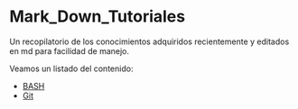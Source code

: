 # Mark_Down_Tutoriales
Un recopilatorio de los conocimientos adquiridos recientemente y editados en md para facilidad de manejo.

Veamos un listado del contenido:

* [BASH](/BASH/README.md "Veamos BASH de Git")
* [Git](/Git/README.md "Revisemos Git")